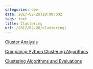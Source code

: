 ```yaml
---
categories: dev
date: 2017-02-28T10:00:00Z
tags: text
title: Clustering
url: /2017/02/28/clustering/
---
```


[Cluster Analysis](https://en.wikipedia.org/wiki/Cluster_analysis)

[Comparing Python Clustering Algorithms](http://hdbscan.readthedocs.io/en/latest/comparing_clustering_algorithms.html)

[Clustering Algorithms and Evaluations](http://www.ims.uni-stuttgart.de/institut/mitarbeiter/schulte/theses/phd/algorithm.pdf)
